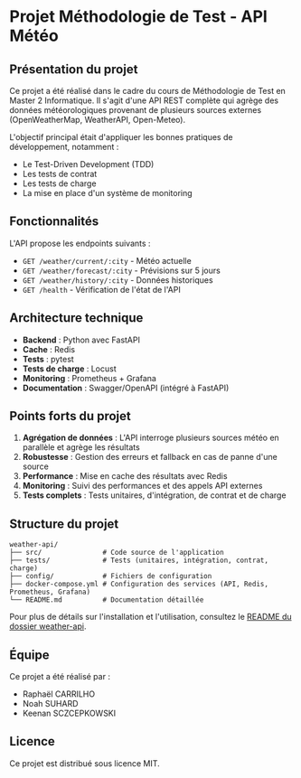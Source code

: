 # Projet Méthodologie de Test - API Météo

## Présentation du projet

Ce projet a été réalisé dans le cadre du cours de Méthodologie de Test en Master 2 Informatique. Il s'agit d'une API REST complète qui agrège des données météorologiques provenant de plusieurs sources externes (OpenWeatherMap, WeatherAPI, Open-Meteo).

L'objectif principal était d'appliquer les bonnes pratiques de développement, notamment :
- Le Test-Driven Development (TDD)
- Les tests de contrat
- Les tests de charge
- La mise en place d'un système de monitoring

## Fonctionnalités

L'API propose les endpoints suivants :
- `GET /weather/current/:city` - Météo actuelle
- `GET /weather/forecast/:city` - Prévisions sur 5 jours
- `GET /weather/history/:city` - Données historiques
- `GET /health` - Vérification de l'état de l'API

## Architecture technique

- **Backend** : Python avec FastAPI
- **Cache** : Redis
- **Tests** : pytest
- **Tests de charge** : Locust
- **Monitoring** : Prometheus + Grafana
- **Documentation** : Swagger/OpenAPI (intégré à FastAPI)

## Points forts du projet

1. **Agrégation de données** : L'API interroge plusieurs sources météo en parallèle et agrège les résultats
2. **Robustesse** : Gestion des erreurs et fallback en cas de panne d'une source
3. **Performance** : Mise en cache des résultats avec Redis
4. **Monitoring** : Suivi des performances et des appels API externes
5. **Tests complets** : Tests unitaires, d'intégration, de contrat et de charge

## Structure du projet

```
weather-api/
├── src/               # Code source de l'application
├── tests/             # Tests (unitaires, intégration, contrat, charge)
├── config/            # Fichiers de configuration
├── docker-compose.yml # Configuration des services (API, Redis, Prometheus, Grafana)
└── README.md          # Documentation détaillée
```

Pour plus de détails sur l'installation et l'utilisation, consultez le [README du dossier weather-api](./weather-api/README.md).

## Équipe

Ce projet a été réalisé par :
- Raphaël CARRILHO
- Noah SUHARD
- Keenan SCZCEPKOWSKI

## Licence

Ce projet est distribué sous licence MIT.
